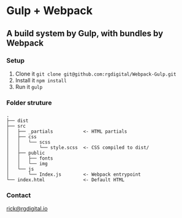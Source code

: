 # Gulp + Webpack

## A build system by Gulp, with bundles by Webpack

### Setup

1. Clone it `git clone git@github.com:rgdigital/Webpack-Gulp.git`
2. Install it `npm install`
3. Run it `gulp`

### Folder struture

```
.
├── dist
├── src
│   ├── _partials           <- HTML partials
│   ├── css
│   │   └── scss
│   │       └── style.scss  <- CSS compiled to dist/
│   ├── public
│   │   ├── fonts
│   │   └── img
│   └── js
│       └── Index.js        <- Webpack entrypoint
└── index.html              <- Default HTML
```

### Contact
[rick@rgdigital.io](mailto:rick@rgdigital.io)
